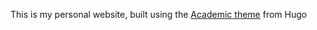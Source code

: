 This is my personal website, built using the [Academic theme](https://themes.gohugo.io/themes/theme-academic-cv/) from Hugo